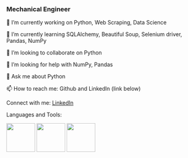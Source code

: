 ### Mechanical Engineer
🔭 I’m currently working on Python, Web Scraping, Data Science

🌱 I’m currently learning SQLAlchemy, Beautiful Soup, Selenium driver, Pandas, NumPy

👯 I’m looking to collaborate on Python

🤝 I’m looking for help with NumPy, Pandas

💬 Ask me about Python

📫 How to reach me: Github and LinkedIn (link below)

Connect with me:
[LinkedIn](https://www.linkedin.com/in/frane-%C4%87alu%C5%A1i%C4%87-bb7602222)

Languages and Tools:

<img src="https://user-images.githubusercontent.com/90317417/234561252-0f0c6f8e-3fbc-4c9f-975d-c1e07621f830.png" width="75" height="75"> <img src="https://user-images.githubusercontent.com/90317417/234561435-77b6e993-5384-4a9e-88ea-48603731b75a.png" width="75" height="75"> <img src="https://user-images.githubusercontent.com/90317417/234561582-35ee7d0f-55ff-41b0-957b-15fe3c9bb87b.png" width="75" height="75">

<!--
**FraneCal/FraneCal** is a ✨ _special_ ✨ repository because its `README.md` (this file) appears on your GitHub profile.

Here are some ideas to get you started:

- 🔭 I’m currently working on ...
- 🌱 I’m currently learning ...
- 👯 I’m looking to collaborate on ...
- 🤔 I’m looking for help with ...
- 💬 Ask me about ...
- 📫 How to reach me: ...
- 😄 Pronouns: ...
- ⚡ Fun fact: ...
-->
